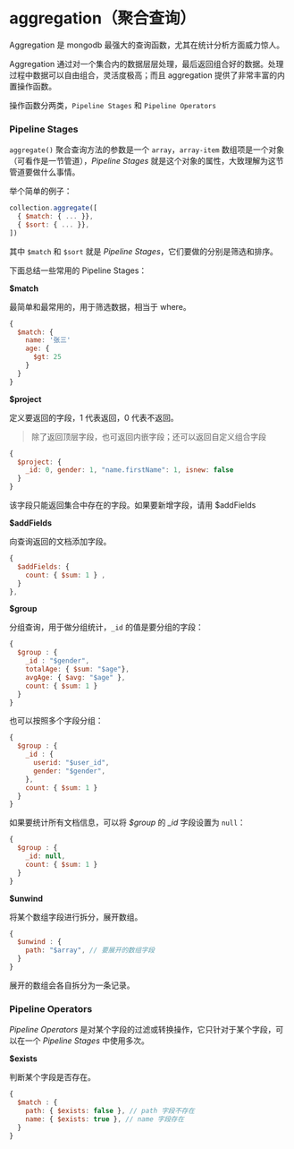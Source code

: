# aggregation（聚合查询）

Aggregation 是 mongodb 最强大的查询函数，尤其在统计分析方面威力惊人。

Aggregation 通过对一个集合内的数据层层处理，最后返回组合好的数据。处理过程中数据可以自由组合，灵活度极高；而且 aggregation 提供了非常丰富的内置操作函数。

操作函数分两类，`Pipeline Stages` 和 `Pipeline Operators`

### Pipeline Stages

`aggregate()` 聚合查询方法的参数是一个 `array`，`array-item` 数组项是一个对象（可看作是一节管道），_Pipeline Stages_ 就是这个对象的属性，大致理解为这节管道要做什么事情。

举个简单的例子：

```js
collection.aggregate([
  { $match: { ... }},
  { $sort: { ... }},
])
```

其中 `$match` 和 `$sort` 就是 _Pipeline Stages_，它们要做的分别是筛选和排序。

下面总结一些常用的 Pipeline Stages：

**\$match**

最简单和最常用的，用于筛选数据，相当于 where。

```js
{
  $match: {
    name: '张三'
    age: {
      $gt: 25
    }
  }
}
```

**\$project**

定义要返回的字段，1 代表返回，0 代表不返回。

> 除了返回顶层字段，也可返回内嵌字段；还可以返回自定义组合字段

```js
{
  $project: {
    _id: 0, gender: 1, "name.firstName": 1, isnew: false
  }
}
```

该字段只能返回集合中存在的字段。如果要新增字段，请用 \$addFields

**\$addFields**

向查询返回的文档添加字段。

```js
{
  $addFields: {
    count: { $sum: 1 } ,
  }
},
```

**\$group**

分组查询，用于做分组统计，`_id` 的值是要分组的字段：

```js
{
  $group : {
    _id : "$gender",
    totalAge: { $sum: "$age"},
    avgAge: { $avg: "$age" },
    count: { $sum: 1 }
  }
}
```

也可以按照多个字段分组：

```js
{
  $group : {
    _id : {
      userid: "$user_id",
      gender: "$gender",
    },
    count: { $sum: 1 }
  }
}
```

如果要统计所有文档信息，可以将 _\$group_ 的 _\_id_ 字段设置为 `null`：

```js
{
  $group : {
    _id: null,
    count: { $sum: 1 }
  }
}
```

**\$unwind**

将某个数组字段进行拆分，展开数组。

```js
{
  $unwind : {
    path: "$array", // 要展开的数组字段
  }
}
```

展开的数组会各自拆分为一条记录。

### Pipeline Operators

_Pipeline Operators_ 是对某个字段的过滤或转换操作，它只针对于某个字段，可以在一个 _Pipeline Stages_ 中使用多次。

**\$exists**

判断某个字段是否存在。

```js
{
  $match : {
    path: { $exists: false }, // path 字段不存在
    name: { $exists: true }, // name 字段存在
  }
}
```
